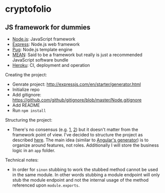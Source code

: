 # cryptofolio

## JS framework for dummies

- [Node.js](https://nodejs.org/en/): JavaScript framework
- [Express](http://expressjs.com/): Node.js web framework
- [Pug](https://github.com/pugjs/pug): Node.js template engine
- [MEAN](http://mean.io/): Said to be a framework but really is just a recommended JavaScript software bundle
- [Heroku](https://devcenter.heroku.com/articles/getting-started-with-nodejs#introduction): CI, deployment and operation

Creating the project:
- Genrate project: http://expressjs.com/en/starter/generator.html
- Initialize repo
- Add gitignore: https://github.com/github/gitignore/blob/master/Node.gitignore
- Add README
- Run `npm install`

Structuring the project:
- There's no consensus (e.g. [1](https://www.infoworld.com/article/3204205/node-js/7-keys-to-structuring-your-nodejs-app.html), [2](https://blog.risingstack.com/node-hero-node-js-project-structure-tutorial/)) but it doesn't matter from the framework point of view. I've decided to structure the project as described [here](https://blog.risingstack.com/node-hero-node-js-project-structure-tutorial/). The main idea (similar to [Angular's generator](https://github.com/angular/angular-cli#generating-components-directives-pipes-and-services)) is to organize around features, not roles. Additionally I will store the business logic in an `app` folder.

Technical notes:

- In order for `sinon` stubbing to work the stubbed method cannot be used in the same module. In other words stubbing a module endpoint will only stub the module endpoint and not the internal usage of the method referenced upon `module.exports`.
